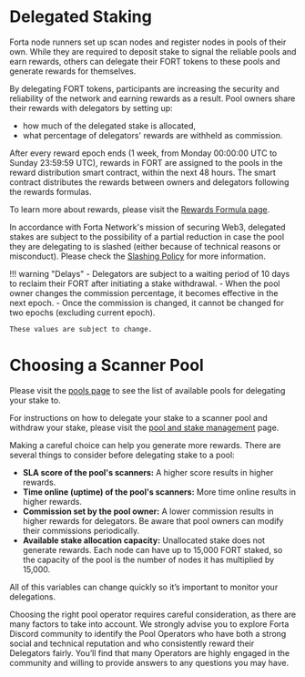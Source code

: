 # Delegated Staking

Forta node runners set up scan nodes and register nodes in pools of their own. While they are required to deposit stake to signal the reliable pools and earn rewards, others can delegate their FORT tokens to these pools and generate rewards for themselves.

By delegating FORT tokens, participants are increasing the security and reliability of the network and earning rewards as a result. Pool owners share their rewards with delegators by setting up:

- how much of the delegated stake is allocated,
- what percentage of delegators' rewards are withheld as commission.

After every reward epoch ends (1 week, from Monday 00:00:00 UTC to Sunday 23:59:59 UTC), rewards in FORT are assigned to the pools in the reward distribution smart contract, within the next 48 hours. The smart contract distributes the rewards between owners and delegators following the rewards formulas.

To learn more about rewards, please visit the [Rewards Formula page](delegated-staking-rewards.md).

In accordance with Forta Network's mission of securing Web3, delegated stakes are subject to the possibility of a partial reduction in case the pool they are delegating to is slashed (either because of technical reasons or misconduct). Please check the [Slashing Policy](slashing-policy.md) for more information.

!!! warning "Delays"
    - Delegators are subject to a waiting period of 10 days to reclaim their FORT after initiating a stake withdrawal.
    - When the pool owner changes the commission percentage, it becomes effective in the next epoch.
    - Once the commission is changed, it cannot be changed for two epochs (excluding current epoch).

	These values are subject to change.

# Choosing a Scanner Pool

Please visit the [pools page](https://app.forta.network/network/node-pools) to see the list of available pools for delegating your stake to.

For instructions on how to delegate your stake to a scanner pool and withdraw your stake, please visit the [pool and stake management](scanner-pools.md) page.

Making a careful choice can help you generate more rewards. There are several things to consider before delegating stake to a pool:

- **SLA score of the pool's scanners:** A higher score results in higher rewards.
- **Time online (uptime) of the pool's scanners:** More time online results in higher rewards.
- **Commission set by the pool owner:** A lower commission results in higher rewards for delegators. Be aware that pool owners can modify their commissions periodically.
- **Available stake allocation capacity:** Unallocated stake does not generate rewards. Each node can have up to 15,000 FORT staked, so the capacity of the pool is the number of nodes it has multiplied by 15,000.

All of this variables can change quickly so it’s important to monitor your delegations.

Choosing the right pool operator requires careful consideration, as there are many factors to take into account. We strongly advise you to explore Forta Discord community to identify the Pool Operators who have both a strong social and technical reputation and who consistently reward their Delegators fairly. You’ll find that many Operators are highly engaged in the community and willing to provide answers to any questions you may have.

